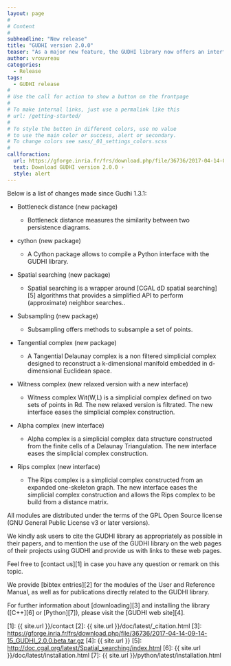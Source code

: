 ```yaml
---
layout: page
#
# Content
#
subheadline: "New release"
title: "GUDHI version 2.0.0"
teaser: "As a major new feature, the GUDHI library now offers an interface with Python. All the new modules comes with their Python interface and a lot of examples, even in Python."
author: vrouvreau
categories:
  - Release
tags:
  - GUDHI release
#
# Use the call for action to show a button on the frontpage
#
# To make internal links, just use a permalink like this
# url: /getting-started/
#
# To style the button in different colors, use no value
# to use the main color or success, alert or secondary.
# To change colors see sass/_01_settings_colors.scss
#
callforaction:
  url: https://gforge.inria.fr/frs/download.php/file/36736/2017-04-14-09-14-15_GUDHI_2.0.0.beta.tar.gz
  text: Download GUDHI version 2.0.0 ›
  style: alert
---
```



Below is a list of changes made since Gudhi 1.3.1:

- Bottleneck distance (new package)

     - Bottleneck distance measures the similarity between two persistence diagrams.

- cython (new package)

     - A Cython package allows to compile a Python interface with the GUDHI library.

- Spatial searching (new package)

     - Spatial searching is a wrapper around [CGAL dD spatial searching][5] algorithms that provides
     a simplified API to perform (approximate) neighbor searches..

- Subsampling (new package)

     - Subsampling offers methods to subsample a set of points.

- Tangential complex (new package)

     - A Tangential Delaunay complex is a non filtered simplicial complex designed to
     reconstruct a k-dimensional manifold embedded in d-dimensional Euclidean space.

- Witness complex (new relaxed version with a new interface)

     - Witness complex Wit(W,L) is a simplicial complex defined on two sets of
     points in Rd. The new relaxed version is filtrated. The new interface eases the
     simplicial complex construction.

- Alpha complex (new interface)

     - Alpha complex is a simplicial complex data structure constructed from the
     finite cells of a Delaunay Triangulation. The new interface eases the simplicial
     complex construction.

- Rips complex (new interface)

     - The Rips complex is a simplicial complex constructed from an expanded one-skeleton
     graph. The new interface eases the simplicial complex construction and allows the Rips
     complex to be build from a distance matrix.
     

All modules are distributed under the terms of the GPL Open Source license (GNU General Public License v3 or later versions).

We kindly ask users to cite the GUDHI library as appropriately as possible in their papers, and to mention the use of the GUDHI library on the web pages of
their projects using GUDHI and provide us with links to these web pages.

Feel free to [contact us][1] in case you have any question or remark on this topic.

We provide [bibtex entries][2] for the modules of the User and Reference Manual, as well as for publications directly related to the GUDHI library. 

For further information about [downloading][3] and installing the library ([C++][6] or [Python][7]), please visit the [GUDHI web site][4].


 [1]: {{ site.url }}/contact
 [2]: {{ site.url }}/doc/latest/_citation.html
 [3]: https://gforge.inria.fr/frs/download.php/file/36736/2017-04-14-09-14-15_GUDHI_2.0.0.beta.tar.gz
 [4]: {{ site.url }}
 [5]: http://doc.cgal.org/latest/Spatial_searching/index.html
 [6]: {{ site.url }}/doc/latest/installation.html
 [7]: {{ site.url }}/python/latest/installation.html


